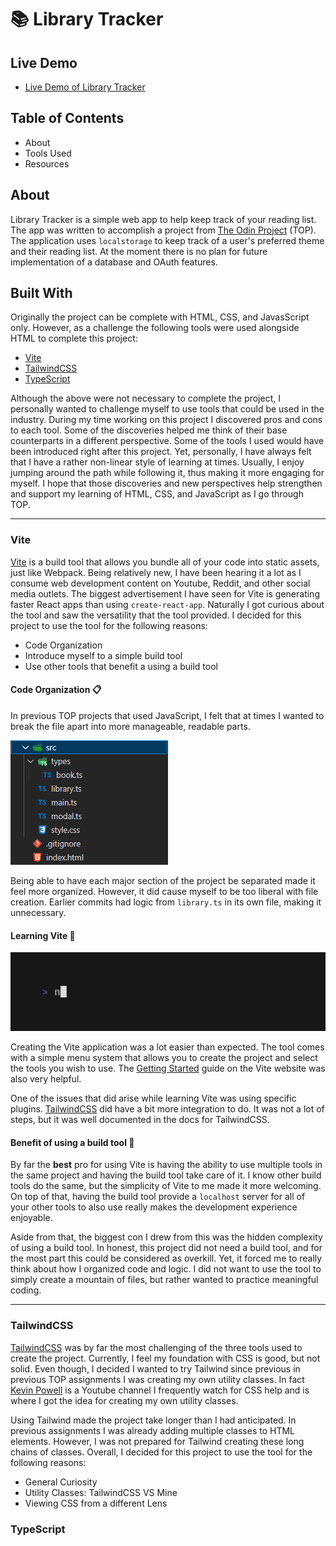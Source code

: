 # :books: Library Tracker

## Live Demo

- [Live Demo of Library Tracker](https://luinrandir.github.io/odin-library/)

## Table of Contents

- About
- Tools Used
- Resources

## About

Library Tracker is a simple web app to help keep track of your reading list. The app was written to accomplish a project from [The Odin Project](https://www.theodinproject.com/) (TOP). The application uses `localstorage` to keep track of a user's preferred theme and their reading list. At the moment there is no plan for future implementation of a database and OAuth features.

## Built With

Originally the project can be complete with HTML, CSS, and JavasScript only. However, as a challenge the following tools were used alongside HTML to complete this project:

- [Vite](#vite)
- [TailwindCSS](#tailwindcss)
- [TypeScript](#typescript)

Although the above were not necessary to complete the project, I personally wanted to challenge myself to use tools that could be used in the industry. During my time working on this project I discovered pros and cons to each tool. Some of the discoveries helped me think of their base counterparts in a different perspective. Some of the tools I used would have been introduced right after this project. Yet, personally, I have always felt that I have a rather non-linear style of learning at times. Usually, I enjoy jumping around the path while following it, thus making it more engaging for myself. I hope that those discoveries and new perspectives help strengthen and support my learning of HTML, CSS, and JavaScript as I go through TOP.

---

### Vite

[Vite](https://vitejs.dev/) is a build tool that allows you bundle all of your code into static assets, just like Webpack. Being relatively new, I have been hearing it a lot as I consume web development content on Youtube, Reddit, and other social media outlets. The biggest advertisement I have seen for Vite is generating faster React apps than using `create-react-app`. Naturally I got curious about the tool and saw the versatility that the tool provided. I decided for this project to use the tool for the following reasons:

- Code Organization
- Introduce myself to a simple build tool
- Use other tools that benefit a using a build tool

#### Code Organization :clipboard:

In previous TOP projects that used JavaScript, I felt that at times I wanted to break the file apart into more manageable, readable parts.

![Filetree for TypeScript files](/imgs/filetree.png)

Being able to have each major section of the project be separated made it feel more organized. However, it did cause myself to be too liberal with file creation. Earlier commits had logic from `library.ts` in its own file, making it unnecessary.

#### Learning Vite :school:

![Create Vite Project GIF](/imgs/vite-tape.gif)

Creating the Vite application was a lot easier than expected. The tool comes with a simple menu system that allows you to create the project and select the tools you wish to use. The [Getting Started](https://vitejs.dev/guide/) guide on the Vite website was also very helpful.

One of the issues that did arise while learning Vite was using specific plugins. [TailwindCSS](#tailwindcss) did have a bit more integration to do. It was not a lot of steps, but it was well documented in the docs for TailwindCSS.

#### Benefit of using a build tool :hammer:

By far the **best** pro for using Vite is having the ability to use multiple tools in the same project and having the build tool take care of it. I know other build tools do the same, but the simplicity of Vite to me made it more welcoming. On top of that, having the build tool provide a `localhost` server for all of your other tools to also use really makes the development experience enjoyable.

Aside from that, the biggest con I drew from this was the hidden complexity of using a build tool. In honest, this project did not need a build tool, and for the most part this could be considered as overkill. Yet, it forced me to really think about how I organized code and logic. I did not want to use the tool to simply create a mountain of files, but rather wanted to practice meaningful coding.

---

### TailwindCSS

[TailwindCSS](https://tailwindcss.com/) was by far the most challenging of the three tools used to create the project. Currently, I feel my foundation with CSS is good, but not solid. Even though, I decided I wanted to try Tailwind since previous in previous TOP assignments I was creating my own utility classes. In fact [Kevin Powell](https://www.youtube.com/@KevinPowell/featured) is a Youtube channel I frequently watch for CSS help and is where I got the idea for creating my own utility classes.

Using Tailwind made the project take longer than I had anticipated. In previous assignments I was already adding multiple classes to HTML elements. However, I was not prepared for Tailwind creating these long chains of classes. Overall, I decided for this project to use the tool for the following reasons:

- General Curiosity
- Utility Classes: TailwindCSS VS Mine
- Viewing CSS from a different Lens

### TypeScript
